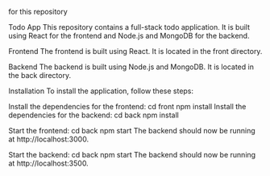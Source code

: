for this repository

Todo App
This repository contains a full-stack todo application. It is built using React for the frontend and Node.js and MongoDB for the backend.

Frontend
The frontend is built using React. It is located in the front directory.

Backend
The backend is built using Node.js and MongoDB. It is located in the back directory.

Installation
To install the application, follow these steps:

Install the dependencies for the frontend:
cd front
npm install
Install the dependencies for the backend:
cd back
npm install

Start the frontend:
cd back
npm start
The backend should now be running at http://localhost:3000.

Start the backend:
cd back
npm start
The backend should now be running at http://localhost:3500.

